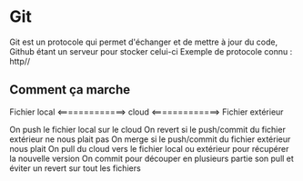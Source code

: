 # Git

Git est un protocole qui permet d'échanger et de mettre à jour du code, Github étant un serveur pour stocker celui-ci
Exemple de protocole connu : http//

## Comment ça marche

Fichier local <=============> cloud <=============> Fichier extérieur

On push le fichier local sur le cloud
On revert si le push/commit du fichier extérieur ne nous plait pas
On merge si le push/commit du fichier extérieur nous plait
On pull du cloud vers le fichier local ou extérieur pour récupérer la nouvelle version
On commit pour découper en plusieurs partie son pull et éviter un revert sur tout les fichiers

